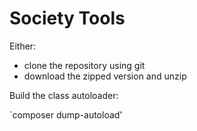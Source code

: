 # Society Tools

Either:

  * clone the repository using git
  * download the zipped version and unzip

Build the class autoloader:

`composer dump-autoload'


